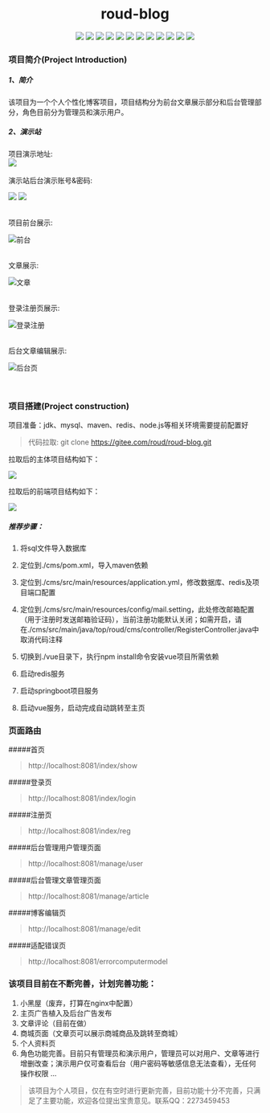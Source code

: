 #  <center> roud-blog
<p align="center">
<a href=""><img src="https://img.shields.io/badge/author-roud-violet"></a>
<a href=""><img src="https://img.shields.io/badge/version-1.0.1-orange.svg"></a>
<a href=""><img src="https://img.shields.io/badge/license-Apache--2.0-blue"></a>
<a href=""><img src="https://img.shields.io/badge/jdk-1.8-9cf.svg"></a>
<a href=""><img src="https://img.shields.io/badge/Maven-3.6+-yellow.svg"></a>
<a href=""><img src="https://img.shields.io/badge/Redis-5.0+-inactive.svg"></a>
<a href=""><img src="https://img.shields.io/badge/SpringBoot-2.3.RELEASE-blue.svg"></a>
<a href=""><img src="https://img.shields.io/badge/java--jwt-3.10-succes.svg"></a>
<a href=""><img src="https://img.shields.io/badge/Element--plus-2.2.15-green.svg"></a>
<a href=""><img src="https://img.shields.io/badge/MybatisPlus-3.4-red.svg"></a>
<a href=""><img src="https://img.shields.io/badge/Vue-3.0-green.svg"></a>
<a href=""><img src="https://img.shields.io/badge/v--md--editor-2.3-ff69b4.svg"></a>
</p>

### 项目简介(Project Introduction)
##### 1、简介
该项目为一个个人个性化博客项目，项目结构分为前台文章展示部分和后台管理部分，角色目前分为管理员和演示用户。</br>
##### 2、演示站
项目演示地址: </br><a href="http://8.134.71.114:8081/"><img src="https://img.shields.io/badge/roud--blog-1.0-greed.svg"></a> &nbsp; &nbsp; &nbsp;</br>

演示站后台演示账号&密码:</br>
<p><a href="http://8.134.71.114:8081/index/login"><img src="https://img.shields.io/badge/账号-demo@roud.top-greed.svg"></a>&nbsp;<a href="http://8.134.71.114:8081/index/login"><img src="https://img.shields.io/badge/密码-Demo123456-red.svg"></a></p></br>
项目前台展示:</br>
<p><img src="http://roud.top/img/20230506004212.png" alt="前台"></p></br>
文章展示:</br>
<p><img src="http://roud.top/img/20230506091055.png" alt="文章"></p></br>
登录注册页展示:</br>
<p><img src="http://roud.top/img/20230506090505.png" alt="登录注册"></p></br>
后台文章编辑展示:</br>
<p><img src="http://roud.top/img/20230506005056.png" alt="后台页"></p></br>

### 项目搭建(Project construction)
<p>项目准备：jdk、mysql、maven、redis、node.js等相关环境需要提前配置好</p>

>代码拉取: git clone https://gitee.com/roud/roud-blog.git

<p>拉取后的主体项目结构如下：</p>
<p><img src="http://roud.top/img/20230506092641.png"></p>
<p>拉取后的前端项目结构如下：</p>
<p><img src="http://roud.top/img/20230506094725.png"></p>

##### 推荐步骤：
1. <p>将sql文件导入数据库</p>
1. <p>定位到./cms/pom.xml，导入maven依赖</p>
1. <p>定位到./cms/src/main/resources/application.yml，修改数据库、redis及项目端口配置</p>
1. <p>定位到./cms/src/main/resources/config/mail.setting，此处修改邮箱配置（用于注册时发送邮箱验证码），当前注册功能默认关闭；如需开启，请在./cms/src/main/java/top/roud/cms/controller/RegisterController.java中取消代码注释</p>
1. <p>切换到./vue目录下，执行npm install命令安装vue项目所需依赖</p>
1. <p>启动redis服务</p>
1. <p>启动springboot项目服务</p>
1. <p>启动vue服务，启动完成自动跳转至主页</p>



### 页面路由
#####首页
>http://localhost:8081/index/show

#####登录页
>http://localhost:8081/index/login

#####注册页
>http://localhost:8081/index/reg

#####后台管理用户管理页面
>http://localhost:8081/manage/user

#####后台管理文章管理页面
>http://localhost:8081/manage/article

#####博客编辑页
>http://localhost:8081/manage/edit

#####适配错误页
>http://localhost:8081/errorcomputermodel


### 该项目目前在不断完善，计划完善功能：
1. 小黑屋（废弃，打算在nginx中配置）
2. 主页广告植入及后台广告发布
3. 文章评论（目前在做）
4. 商城页面（文章页可以展示商城商品及跳转至商城）
5. 个人资料页
6. 角色功能完善。目前只有管理员和演示用户，管理员可以对用户、文章等进行增删改查；演示用户仅可查看后台（用户密码等敏感信息无法查看），无任何操作权限
...

>该项目为个人项目，仅在有空时进行更新完善，目前功能十分不完善，只满足了主要功能，欢迎各位提出宝贵意见。联系QQ：2273459453